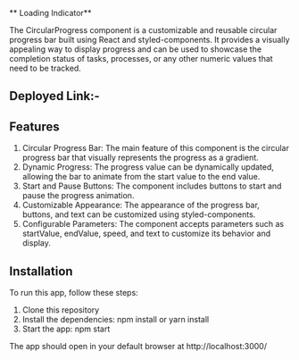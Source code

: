 ** Loading Indicator**

The CircularProgress component is a customizable and reusable circular progress bar built using React and styled-components. It provides a visually appealing way to display progress and can be used to showcase the completion status of tasks, processes, or any other numeric values that need to be tracked.


## Deployed Link:-





## Features

1. Circular Progress Bar: The main feature of this component is the circular progress bar that visually represents the progress as a gradient.
2. Dynamic Progress: The progress value can be dynamically updated, allowing the bar to animate from the start value to the end value.
3. Start and Pause Buttons: The component includes buttons to start and pause the progress animation.
4. Customizable Appearance: The appearance of the progress bar, buttons, and text can be customized using styled-components.
5. Configurable Parameters: The component accepts parameters such as startValue, endValue, speed, and text to customize its behavior and display.




## Installation

To run this app, follow these steps:
1. Clone this repository
2. Install the dependencies: npm install or yarn install
3. Start the app: npm start

The app should open in your default browser at http://localhost:3000/